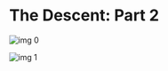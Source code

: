 # The Descent: Part 2

![img 0](https://i.imgur.com/MMjZmqu.jpg)

![img 1](https://i.imgur.com/iMf9i8s.jpg)

